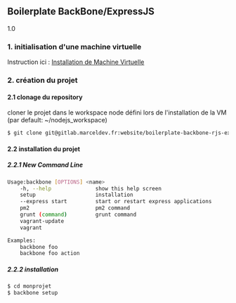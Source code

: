 ## Boilerplate BackBone/ExpressJS
1.0

### 1. initialisation d'une machine virtuelle

Instruction ici : [Installation de Machine Virtuelle](http://gitlab.marceldev.fr/website/vagrant-nodejs-nginx-mongodb)


### 2. création du projet

#### 2.1 clonage du repository 

cloner le projet dans le workspace node défini lors de l'installation de la VM (par default: ~/nodejs_workspace)

```sh
$ git clone git@gitlab.marceldev.fr:website/boilerplate-backbone-rjs-expressjs.git monprojet
```

#### 2.2 installation du projet

##### 2.2.1 New Command Line

```sh
Usage:backbone [OPTIONS] <name>
	-h, --help        		show this help screen
	setup     	  			installation 
	--express start     	start or restart express applications 
	pm2    					pm2 command
	grunt (command) 		grunt command
	vagrant-update
	vagrant			

Examples:
	backbone foo
	backbone foo action
```

##### 2.2.2 installation 

```sh
$ cd monprojet
$ backbone setup
```